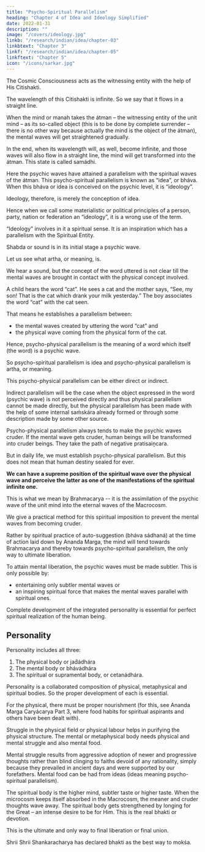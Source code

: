 ```yaml
---
title: "Psycho-Spiritual Parallelism"
heading: "Chapter 4 of Idea and Ideology Simplified"
date: 2022-01-31
description: ""
image: "/covers/ideology.jpg"
linkb: "/research/indian/idea/chapter-03"
linkbtext: "Chapter 3"
linkf: "/research/indian/idea/chapter-05"
linkftext: "Chapter 5"
icon: "/icons/sarkar.jpg"
---
```



The Cosmic Consciousness acts as the witnessing entity with the help of His Citishakti. 

The wavelength of this Citishakti is infinite. So we say that it flows in a straight line. 

When the mind or manah takes the átman – the witnessing entity of the unit mind – as its so-called object (this is to be done by complete surrender – there is no other way because actually the mind is the object of the átman), the mental waves will get straightened gradually.

In the end, when its wavelength will, as well, become infinite, and those waves will also flow in a straight line, the mind will get transformed into the átman. This state is called samádhi. 

Here the psychic waves have attained a parallelism with the spiritual waves of the átman. This psycho-spiritual parallelism is known as “idea”, or bháva. When this bháva or idea is conceived on the psychic level, it is “ideology”.

Ideology, therefore, is merely the conception of idea.

Hence when we call some materialistic or political principles of a person, party, nation or federation an “ideology”, it is a wrong use of the term. 

“Ideology” involves in it a spiritual sense. It is an inspiration which has a parallelism with the Spiritual Entity.

Shabda or sound is in its initial stage a psychic wave. 

Let us see what artha, or meaning, is.

We hear a sound, but the concept of the word uttered is not clear till the mental waves are brought in contact with the physical concept involved. 

A child hears the word “cat”. He sees a cat and the mother says, “See, my son! That is the cat which drank your milk yesterday.” The boy associates the word “cat” with the cat seen.

That means he establishes a parallelism between:
- the mental waves created by uttering the word “cat” and
- the physical wave coming from the physical form of the cat. 

Hence, psycho-physical parallelism is the meaning of a word which itself (the word) is a psychic wave. 

So psycho-spiritual parallelism is idea and psycho-physical parallelism is artha, or meaning.

This psycho-physical parallelism can be either direct or indirect.

Indirect parallelism will be the case when the object expressed in the word (psychic wave) is not perceived directly and thus physical parallelism cannot be made directly, but the physical parallelism has been made with the help of some internal saḿskára already formed or through some description made by some other source.

Psycho-physical parallelism always tends to make the psychic waves cruder. If the mental wave gets cruder, human beings will be transformed into cruder beings. They take the path of negative pratisaiṋcara. <!-- and spiritual elevation will remain a dream. --> 

But in daily life, we must establish psycho-physical parallelism. But this does not mean that human destiny sealed for ever. 

**We can have a supreme position of the spiritual wave over the physical wave and perceive the latter as one of the manifestations of the spiritual infinite one.**

This is what we mean by Brahmacarya -- it is the assimilation of the psychic wave of the unit mind into the eternal waves of the Macrocosm. 

We give a <!-- Ananda Marga lays down for the spiritual aspirant a --> practical method for this spiritual imposition to prevent the mental waves from becoming cruder. 

Rather by spiritual practice of auto-suggestion (bháva sádhaná) at the time of action laid down by Ananda Marga, the mind will tend towards Brahmacarya and thereby towards psycho-spiritual parallelism, the only way to ultimate liberation. 

To attain mental liberation, the psychic waves must be made subtler. This is only possible by:
- entertaining only subtler mental waves or
- an inspiring spiritual force that makes the mental waves parallel with spiritual ones.

Complete development of the integrated personality is essential for perfect spiritual realization of the human being. 


## Personality

Personality includes all three:

1. The physical body or jad́ádhára
2. The mental body or bhávádhára
3. The spiritual or supramental body, or cetanádhára. 

Personality is a collaborated composition of physical, metaphysical and spiritual bodies. So the proper development of each is essential.

For the physical, there must be proper nourishment (for this, see Ananda Marga Caryácarya Part 3, where food habits for spiritual aspirants and others have been dealt with). 

Struggle in the physical field or physical labour helps in purifying the physical structure. The mental or metaphysical body needs physical and mental struggle and also mental food. 

Mental struggle results from aggressive adoption of newer and progressive thoughts rather than blind clinging to faiths devoid of any rationality, simply because they prevailed in ancient days and were supported by our forefathers. Mental food can be had from ideas (ideas meaning psycho-spiritual parallelism). 

The spiritual body is the higher mind, subtler taste or higher taste. When the microcosm keeps itself absorbed in the Macrocosm, the meaner and cruder thoughts wave away. The spiritual body gets strengthened by longing for the Great – an intense desire to be for Him. This is the real bhakti or devotion. 

This is the ultimate and only way to final liberation or final union.

Shrii Shrii Shankaracharya has declared bhakti as the best way to mokśa.<!--  – the ultimate liberation: Mokśakárańa samagryáḿ bhaktireva gariiyasii. -->

<!-- 4 June 1959 -->



